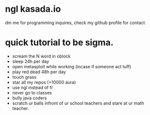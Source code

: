 # ngl kasada.io



dm me for programming inquires, check my github profile for contact



# quick tutorial to be sigma.

- scream the N word in oblock
- sleep 24h per day
- open metasploit while working (incase if someone act tuff)
- play red dead 48h per day
- touch grass
- star all my repos (+10000 aura)
- use ngl instead of fr
- never go to classes
- bully java coders
- scratch ur balls infront of ur school teachers and stare at ur math teacher.

